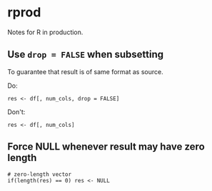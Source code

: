 # rprod

Notes for R in production.


## Use `drop = FALSE` when subsetting

To guarantee that result is of same format as source.

Do: 

    res <- df[, num_cols, drop = FALSE]
  
Don't: 

    res <- df[, num_cols]


## Force NULL whenever result may have zero length

    # zero-length vector
    if(length(res) == 0) res <- NULL
